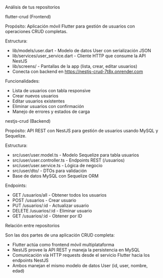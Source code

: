 Análisis de tus repositorios

  flutter-crud (Frontend)

  Propósito: Aplicación móvil Flutter para gestión de usuarios con operaciones CRUD completas.

  Estructura:
  - lib/models/user.dart - Modelo de datos User con serialización JSON
  - lib/services/user_service.dart - Cliente HTTP que consume la API NestJS
  - lib/screens/ - Pantallas de la app (lista, crear, editar usuarios)
  - Conecta con backend en https://nestjs-crud-7t8x.onrender.com

  Funcionalidades:
  - Lista de usuarios con tabla responsive
  - Crear nuevos usuarios
  - Editar usuarios existentes
  - Eliminar usuarios con confirmación
  - Manejo de errores y estados de carga

  nestjs-crud (Backend)

  Propósito: API REST con NestJS para gestión de usuarios usando MySQL y Sequelize.

  Estructura:
  - src/user/user.model.ts - Modelo Sequelize para tabla usuarios
  - src/user/user.controller.ts - Endpoints REST (/usuarios)
  - src/user/user.service.ts - Lógica de negocio
  - src/user/dto/ - DTOs para validación
  - Base de datos MySQL con Sequelize ORM

  Endpoints:
  - GET /usuarios/all - Obtener todos los usuarios
  - POST /usuarios - Crear usuario
  - PUT /usuarios/:id - Actualizar usuario
  - DELETE /usuarios/:id - Eliminar usuario
  - GET /usuarios/:id - Obtener por ID

  Relación entre repositorios

  Son las dos partes de una aplicación CRUD completa:
  - Flutter actúa como frontend móvil multiplataforma
  - NestJS provee la API REST y maneja la persistencia en MySQL
  - Comunicación vía HTTP requests desde el servicio Flutter hacia los endpoints NestJS
  - Ambos manejan el mismo modelo de datos User (id, user, nombre, edad)